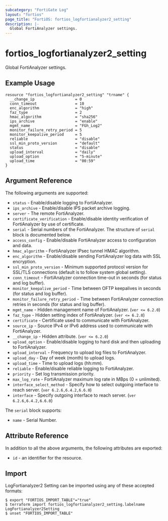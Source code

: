 ```yaml
---
subcategory: "FortiGate Log"
layout: "fortios"
page_title: "FortiOS: fortios_logfortianalyzer2_setting"
description: |-
  Global FortiAnalyzer settings.
---
```


# fortios_logfortianalyzer2_setting
Global FortiAnalyzer settings.

## Example Usage

```hcl
resource "fortios_logfortianalyzer2_setting" "trname" {
  __change_ip                  = 0
  conn_timeout                 = 10
  enc_algorithm                = "high"
  faz_type                     = 2
  hmac_algorithm               = "sha256"
  ips_archive                  = "enable"
  mgmt_name                    = "FGh_Log2"
  monitor_failure_retry_period = 5
  monitor_keepalive_period     = 5
  reliable                     = "disable"
  ssl_min_proto_version        = "default"
  status                       = "disable"
  upload_interval              = "daily"
  upload_option                = "5-minute"
  upload_time                  = "00:59"
}
```

## Argument Reference

The following arguments are supported:

* `status` - Enable/disable logging to FortiAnalyzer.
* `ips_archive` - Enable/disable IPS packet archive logging.
* `server` - The remote FortiAnalyzer.
* `certificate_verification` - Enable/disable identity verification of FortiAnalyzer by use of certificate.
* `serial` - Serial numbers of the FortiAnalyzer. The structure of `serial` block is documented below.
* `access_config` - Enable/disable FortiAnalyzer access to configuration and data.
* `hmac_algorithm` - FortiAnalyzer IPsec tunnel HMAC algorithm.
* `enc_algorithm` - Enable/disable sending FortiAnalyzer log data with SSL encryption.
* `ssl_min_proto_version` - Minimum supported protocol version for SSL/TLS connections (default is to follow system global setting).
* `conn_timeout` - FortiAnalyzer connection time-out in seconds (for status and log buffer).
* `monitor_keepalive_period` - Time between OFTP keepalives in seconds (for status and log buffer).
* `monitor_failure_retry_period` - Time between FortiAnalyzer connection retries in seconds (for status and log buffer).
* `mgmt_name` - Hidden management name of FortiAnalyzer. (`ver <= 6.2.0`)
* `faz_type` - Hidden setting index of FortiAnalyzer. (`ver <= 6.2.0`)
* `certificate` - Certificate used to communicate with FortiAnalyzer.
* `source_ip` - Source IPv4 or IPv6 address used to communicate with FortiAnalyzer.
* `__change_ip` - Hidden attribute. (`ver <= 6.2.0`)
* `upload_option` - Enable/disable logging to hard disk and then uploading to FortiAnalyzer.
* `upload_interval` - Frequency to upload log files to FortiAnalyzer.
* `upload_day` - Day of week (month) to upload logs.
* `upload_time` - Time to upload logs (hh:mm).
* `reliable` - Enable/disable reliable logging to FortiAnalyzer.
* `priority` - Set log transmission priority.
* `max_log_rate` - FortiAnalyzer maximum log rate in MBps (0 = unlimited).
* `interface_select_method` - Specify how to select outgoing interface to reach server. (`ver 6.2.6,6.4.2,6.6.0`)
* `interface` - Specify outgoing interface to reach server. (`ver 6.2.6,6.4.2,6.6.0`)

The `serial` block supports:

* `name` - Serial Number.


## Attribute Reference

In addition to all the above arguments, the following attributes are exported:
* `id` - an identifier for the resource.

## Import

LogFortianalyzer2 Setting can be imported using any of these accepted formats:
```
$ export "FORTIOS_IMPORT_TABLE"="true"
$ terraform import fortios_logfortianalyzer2_setting.labelname LogFortianalyzer2Setting
$ unset "FORTIOS_IMPORT_TABLE"
```
